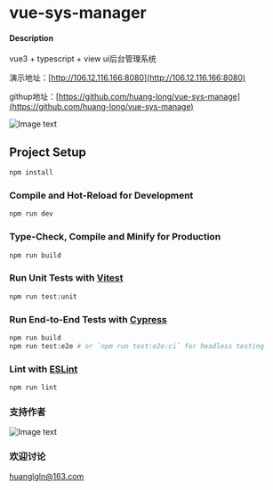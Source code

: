 # vue-sys-manager

#### Description
vue3 + typescript + view ui后台管理系统

演示地址：[http://106.12.116.166:8080](http://106.12.116.166:8080)

githup地址：[https://github.com/huang-long/vue-sys-manage](https://github.com/huang-long/vue-sys-manage)

![Image text](https://gitee.com/huanglgln/vue-sys-manage/raw/master/src/images/page.jpg)

## Project Setup

```sh
npm install
```

### Compile and Hot-Reload for Development

```sh
npm run dev
```

### Type-Check, Compile and Minify for Production

```sh
npm run build
```

### Run Unit Tests with [Vitest](https://vitest.dev/)

```sh
npm run test:unit
```

### Run End-to-End Tests with [Cypress](https://www.cypress.io/)

```sh
npm run build
npm run test:e2e # or `npm run test:e2e:ci` for headless testing
```

### Lint with [ESLint](https://eslint.org/)

```sh
npm run lint
```

### 支持作者

![Image text](https://gitee.com/huanglgln/vue-sys-manage/raw/master/src/images/shoukuanma.png)

### 欢迎讨论

huanglgln@163.com